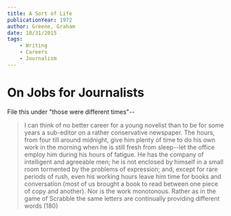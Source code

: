 ```yaml
---
title: A Sort of Life
publicationYear: 1972
author: Greene, Graham
date: 10/31/2015
tags: 
    - Writing
    - Careers
    - Journalism
---
```


# On Jobs for Journalists

File this under "those were different times"--

> I can think of no better career for a young novelist than to be for some years a sub-editor on a rather conservative newspaper. The hours, from four till around midnight, give him plenty of time to do his own work in the morning when he is still fresh from sleep--let the office employ him during his hours of fatigue.  He has the company of intelligent and agreeable men; he is not enclosed by himself in a small room tormented by the problems of expression; and, except for rare periods of rush, even his working hours leave him time for books and conversation (most of us brought a book to read between one piece of copy and another). Nor is the work monotonous. Rather as in the game of Scrabble the same letters are continually providing different words (180)
